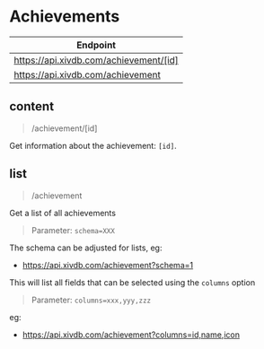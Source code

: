 # Achievements

|Endpoint|
|---|
|https://api.xivdb.com/achievement/[id]|
|https://api.xivdb.com/achievement|

## content

> /achievement/[id]

Get information about the achievement: `[id]`.

## list

> /achievement

Get a list of all achievements

> Parameter: `schema=XXX`

The schema can be adjusted for lists, eg:

- https://api.xivdb.com/achievement?schema=1

This will list all fields that can be selected using the `columns` option

> Parameter: `columns=xxx,yyy,zzz`

eg: 

- https://api.xivdb.com/achievement?columns=id,name,icon

